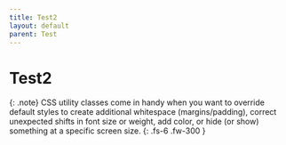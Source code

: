 ```yaml
---
title: Test2
layout: default
parent: Test
---
```


# Test2
{: .note}
CSS utility classes come in handy when you want to override default styles to create additional whitespace (margins/padding), correct unexpected shifts in font size or weight, add color, or hide (or show) something at a specific screen size.
{: .fs-6 .fw-300 }